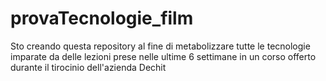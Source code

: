 # provaTecnologie_film
Sto creando questa repository al fine di metabolizzare tutte le tecnologie imparate da delle lezioni prese nelle ultime 6 settimane in un corso offerto durante il tirocinio dell'azienda Dechit
